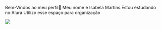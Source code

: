 Bem-Vindos ao meu perfil💟
 Meu nome é Isabela Martins 
 Estou estudando no Alura
 Utilizo esse espaço para organização 

 ![](https://i.giphy.com/media/v1.Y2lkPTc5MGI3NjExMTExb21ieWprZjN6NjU2M256NWtmdWFlaWIxZGg2aGdlcjJtY3A4cyZlcD12MV9pbnRlcm5hbF9naWZfYnlfaWQmY3Q9Zw/ITacRy2zH4vMQ/giphy.gif)
